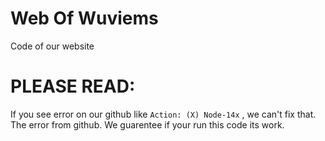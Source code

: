 # Web Of Wuviems
Code of our website

# PLEASE READ:
If you see error on our github like
`Action: (X) Node-14x`
, we can't fix that. The error from github. We guarentee if your run this code its work.